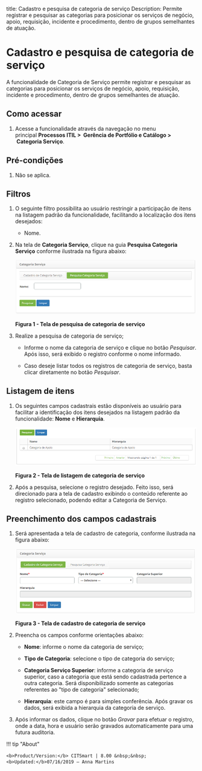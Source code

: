 title: Cadastro e pesquisa de categoria de serviço
Description: Permite registrar e pesquisar as categorias para posicionar os serviços de negócio, apoio, requisição, incidente e procedimento, dentro de grupos semelhantes de atuação.

# Cadastro e pesquisa de categoria de serviço

A funcionalidade de Categoria de Serviço permite registrar e pesquisar as
categorias para posicionar os serviços de negócio, apoio, requisição, incidente
e procedimento, dentro de grupos semelhantes de atuação.

Como acessar
------------

1.  Acesse a funcionalidade através da navegação no menu
    principal **Processos ITIL >  Gerência de Portfólio e Catálogo >  Categoria
    Serviço**.

Pré-condições
-------------

1.  Não se aplica.

Filtros
-------

1.  O seguinte filtro possibilita ao usuário restringir a participação de itens
    na listagem padrão da funcionalidade, facilitando a localização dos itens
    desejados:

    -   Nome.

2.  Na tela de **Categoria Serviço**, clique na guia **Pesquisa Categoria
    Serviço** conforme ilustrada na figura abaixo:

    ![Criar](images/service-category-1.png)

    **Figura 1 - Tela de pesquisa de categoria de serviço**

3.  Realize a pesquisa de categoria de serviço;

    -  Informe o nome da categoria de serviço e clique no botão *Pesquisar*. Após
    isso, será exibido o registro conforme o nome informado.

    -  Caso deseje listar todos os registros de categoria de serviço, basta
    clicar diretamente no botão *Pesquisar*.

Listagem de itens
-----------------

1.  Os seguintes campos cadastrais estão disponíveis ao usuário para facilitar a
    identificação dos itens desejados na listagem padrão da
    funcionalidade: **Nome** e **Hierarquia**.

    ![Criar](images/service-category-2.png)

    **Figura 2 - Tela de listagem de categoria de serviço**

2.  Após a pesquisa, selecione o registro desejado. Feito isso, será direcionado
    para a tela de cadastro exibindo o conteúdo referente ao registro
    selecionado, podendo editar a Categoria de Serviço.

Preenchimento dos campos cadastrais
-----------------------------------

1.  Será apresentada a tela de cadastro de categoria, conforme ilustrada na
    figura abaixo:

    ![Criar](images/service-category-3.png)

    **Figura 3 - Tela de cadastro de categoria de serviço**

2.  Preencha os campos conforme orientações abaixo:

    -  **Nome**: informe o nome da categoria de serviço;

    -  **Tipo de Categoria**: selecione o tipo de categoria do serviço;

    -  **Categoria Serviço Superior**: informe a categoria de serviço superior,
        caso a categoria que está sendo cadastrada pertence a outra categoria.
        Será disponibilizado somente as categorias referentes ao "tipo de
        categoria" selecionado;

    -  **Hierarquia**: este campo é para simples conferência. Após gravar os
        dados, será exibida a hierarquia da categoria de serviço.

3.  Após informar os dados, clique no botão *Gravar* para efetuar o registro,
    onde a data, hora e usuário serão gravados automaticamente para uma futura
    auditoria.


!!! tip "About"

    <b>Product/Version:</b> CITSmart | 8.00 &nbsp;&nbsp;
    <b>Updated:</b>07/16/2019 – Anna Martins
